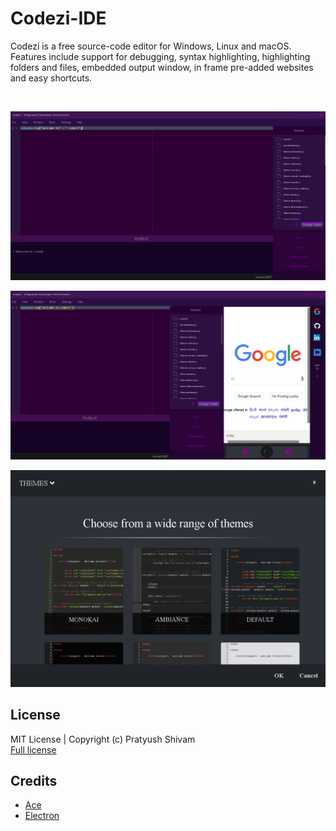 # Codezi-IDE
Codezi is a free source-code editor for Windows, Linux and macOS. Features include support for  debugging, syntax highlighting, highlighting folders and files, embedded output window, in frame pre-added websites and easy shortcuts.



<br>


![codezi_1](Screenshots/codezi_1.png)


![codezi_2](Screenshots/codezi_2.png)


![codezi_3](Screenshots/codezi_3.png)

##  License

MIT License | Copyright (c) Pratyush Shivam <br>
[Full license](LICENSE.md)

## Credits 
- [Ace](https://ace.c9.io/)
- [Electron](https://www.electronjs.org/)
